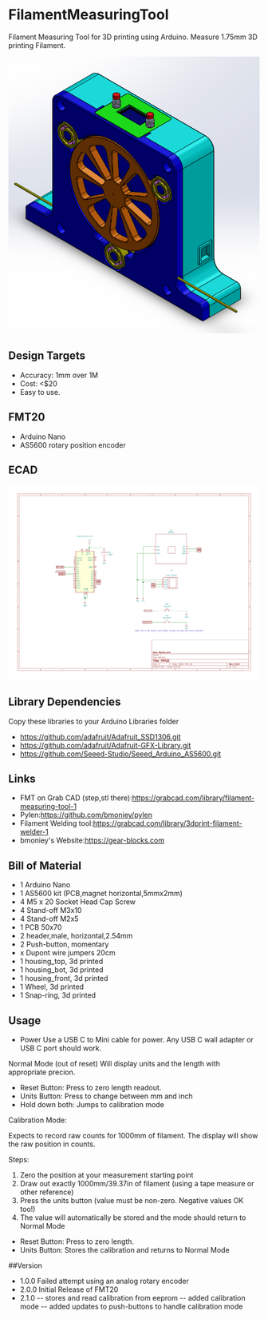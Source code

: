 # FilamentMeasuringTool
Filament Measuring Tool for 3D printing using Arduino.
Measure 1.75mm 3D printing Filament.

 ![MainPage](https://github.com/bmoniey/FilamentMeasuringTool/blob/main/gallery/fmt20_assy.png?raw=true)

## Design Targets

* Accuracy: 1mm over 1M
* Cost: <$20
* Easy to use.

## FMT20

* Arduino Nano
* AS5600 rotary position encoder 

## ECAD

![ECAD](https://github.com/bmoniey/FilamentMeasuringTool/blob/main/design/ecad/fmt.svg)

## Library Dependencies

Copy these libraries to your Arduino Libraries folder

* https://github.com/adafruit/Adafruit_SSD1306.git
* https://github.com/adafruit/Adafruit-GFX-Library.git
* https://github.com/Seeed-Studio/Seeed_Arduino_AS5600.git

## Links

* FMT on Grab CAD (step,stl there):https://grabcad.com/library/filament-measuring-tool-1
* Pylen:https://github.com/bmoniey/pylen
* Filament Welding tool:https://grabcad.com/library/3dprint-filament-welder-1
* bmoniey's Website:https://gear-blocks.com

## Bill of Material

- 1 Arduino Nano
- 1 AS5600 kit (PCB,magnet horizontal,5mmx2mm)
- 4 M5 x 20 Socket Head Cap Screw
- 4 Stand-off M3x10
- 4 Stand-off M2x5
- 1 PCB 50x70
- 2 header,male, horizontal,2.54mm 
- 2 Push-button, momentary
- x Dupont wire jumpers 20cm
- 1 housing_top, 3d printed
- 1 housing_bot, 3d printed
- 1 housing_front, 3d printed
- 1 Wheel, 3d printed
- 1 Snap-ring, 3d printed

## Usage

- Power
	Use a USB C to Mini cable for power. Any USB C wall adapter or USB C port should work.
	
Normal Mode (out of reset)
Will display units and the length with appropriate precion.

- Reset Button: Press to zero length readout.
- Units Button: Press to change between mm and inch
- Hold down both: Jumps to calibration mode

Calibration Mode:

Expects to record raw counts for 1000mm of filament. The display will show the raw position in counts.

Steps:
1. Zero the position at your measurement starting point
2. Draw out exactly 1000mm/39.37in of filament (using a tape measure or other reference)
3. Press the units button (value must be non-zero. Negative values OK too!)
4. The value will automatically be stored and the mode should return to Normal Mode

- Reset Button: Press to zero length.  
- Units Button: Stores the calibration and returns to Normal Mode

##Version

- 1.0.0 Failed attempt using an analog rotary encoder
- 2.0.0 Initial Release of FMT20
- 2.1.0 
-- stores and read calibration from eeprom
-- added calibration mode
-- added updates to push-buttons to handle calibration mode

